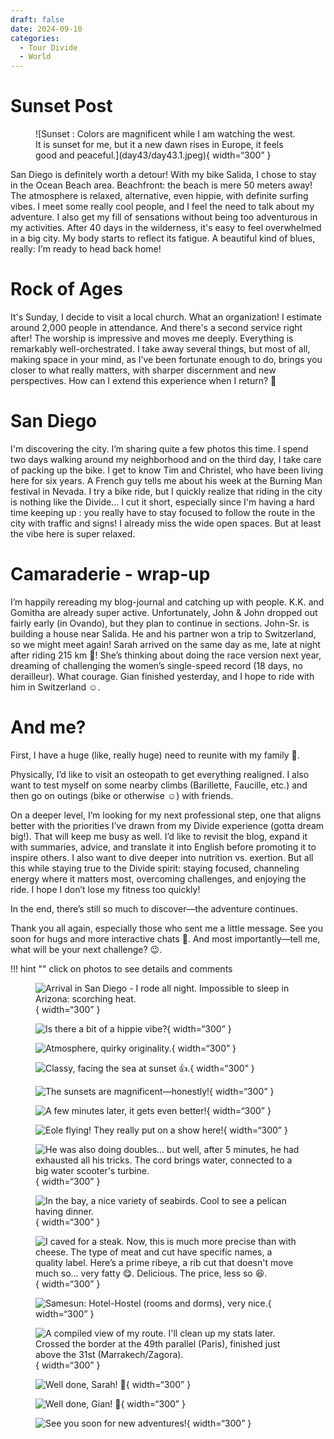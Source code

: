 ```yaml
---
draft: false 
date: 2024-09-10
categories:
  - Tour Divide
  - World
---
```


#  Sunset Post

<figure markdown>
![Sunset : Colors are magnificent while I am watching the west. It is sunset for me, but it a new dawn rises in Europe, it feels good and peaceful.](day43/day43.1.jpeg){ width=“300” }
</figure>

San Diego is definitely worth a detour! With my bike Salida, I chose to stay in the Ocean Beach area. Beachfront: the beach is mere 50 meters away! The atmosphere is relaxed, alternative, even hippie, with definite surfing vibes. I meet some really cool people, and I feel the need to talk about my adventure. I also get my fill of sensations without being too adventurous in my activities. After 40 days in the wilderness, it's easy to feel overwhelmed in a big city. My body starts to reflect its fatigue. A beautiful kind of blues, really: I'm ready to head back home!

<!-- more -->


# Rock of Ages


It's Sunday, I decide to visit a local church. What an organization! I estimate around 2,000 people in attendance. And there's a second service right after! The worship is impressive and moves me deeply. Everything is remarkably well-orchestrated. I take away several things, but most of all, making space in your mind, as I’ve been fortunate enough to do, brings you closer to what really matters, with sharper discernment and new perspectives. How can I extend this experience when I return? 🤔

# San Diego

I'm discovering the city. I’m sharing quite a few photos this time. I spend two days walking around my neighborhood and on the third day, I take care of packing up the bike. I get to know Tim and Christel, who have been living here for six years. A French guy tells me about his week at the Burning Man festival in Nevada. I try a bike ride, but I quickly realize that riding in the city is nothing like the Divide... I cut it short, especially since I'm having a hard time keeping up : you really have to stay focused to follow the route in the city with traffic and signs! I already miss the wide open spaces. But at least the vibe here is super relaxed.

# Camaraderie - wrap-up

I’m happily rereading my blog-journal and catching up with people. K.K. and Gomitha are already super active. Unfortunately, John & John dropped out fairly early (in Ovando), but they plan to continue in sections. John-Sr. is building a house near Salida. He and his partner won a trip to Switzerland, so we might meet again! Sarah arrived on the same day as me, late at night after riding 215 km 💪! She’s thinking about doing the race version next year, dreaming of challenging the women’s single-speed record (18 days, no derailleur). What courage. Gian finished yesterday, and I hope to ride with him in Switzerland ☺️.



# And me?

First, I have a huge (like, really huge) need to reunite with my family 🥰.

Physically, I’d like to visit an osteopath to get everything realigned. I also want to test myself on some nearby climbs (Barillette, Faucille, etc.) and then go on outings (bike or otherwise ☺️) with friends.

On a deeper level, I’m looking for my next professional step, one that aligns better with the priorities I’ve drawn from my Divide experience (gotta dream big!). That will keep me busy as well. I’d like to revisit the blog, expand it with summaries, advice, and translate it into English before promoting it to inspire others. I also want to dive deeper into nutrition vs. exertion. But all this while staying true to the Divide spirit: staying focused, channeling energy where it matters most, overcoming challenges, and enjoying the ride. I hope I don’t lose my fitness too quickly!

In the end, there’s still so much to discover—the adventure continues.

Thank you all again, especially those who sent me a little message. See you soon for hugs and more interactive chats 👊. And most importantly—tell me, what will be your next challenge? 😉.

!!! hint ""
    click on photos to see details and comments

<figure markdown>

![Arrival in San Diego - I rode all night. Impossible to sleep in Arizona: scorching heat.](day43/day43.2.jpeg){ width=“300” }

![Is there a bit of a hippie vibe?](day43/day43.3.jpeg){ width=“300” }

![Atmosphere, quirky originality.](day43/day43.4.jpeg){ width=“300” }

![Classy, facing the sea at sunset 👍.](day43/day43.5.1.jpeg){ width=“300” }

![The sunsets are magnificent—honestly!](day43/day43.6.jpeg){ width=“300” }

![A few minutes later, it gets even better!](day43/day43.7.jpeg){ width=“300” }

![Eole flying! They really put on a show here!](day43/day43.8.jpeg){ width=“300” }

![He was also doing doubles... but well, after 5 minutes, he had exhausted all his tricks. The cord brings water, connected to a big water scooter's turbine.](day43/day43.9.jpeg){ width=“300” }

![In the bay, a nice variety of seabirds. Cool to see a pelican having dinner.](day43/day43.10.jpeg){ width=“300” }

![I caved for a steak. Now, this is much more precise than with cheese. The type of meat and cut have specific names, a quality label. Here’s a prime ribeye, a rib cut that doesn't move much so... very fatty 😋. Delicious. The price, less so 😆.](day43/day43.11.jpeg){ width=“300” }

![Samesun: Hotel-Hostel (rooms and dorms), very nice.](day43/day43.12.jpeg){ width=“300” }

![A compiled view of my route. I'll clean up my stats later. Crossed the border at the 49th parallel (Paris), finished just above the 31st (Marrakech/Zagora).](day43/day43.20.jpeg){ width=“300” }

![Well done, Sarah! 💪](day43/day43.21.jpeg){ width=“300” }

![Well done, Gian! 👊](day43/day43.22.jpeg){ width=“300” }

![See you soon for new adventures!](day43/day43.23.jpeg){ width=“300” }

</figure>


